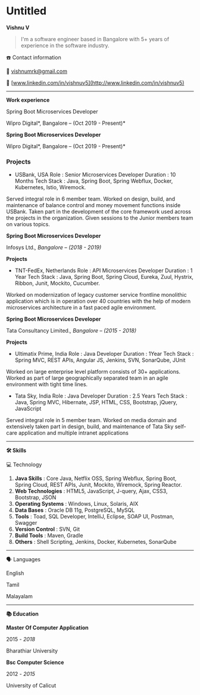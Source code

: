 # Untitled

**Vishnu V**

> I'm a software engineer based in Bangalore with 5+ years of experience in the software industry.

☎️ Contact information

📧 vishnumrk@gmail.com

🔗 [www.linkedin.com/in/vishnuv5](http://www.linkedin.com/in/vishnuv5)

---

**Work experience**

Spring Boot Microservices Developer

Wipro Digital*, Bangalore – (Oct 2019 - Present)*

**Spring Boot Microservices Developer**

Wipro Digital*, Bangalore – (Oct 2019 - Present)*

### Projects

- USBank, USA
Role : Senior Microservices Developer
Duration : 10 Months
Tech Stack : Java, Spring Boot, Spring Webflux, Docker, Kubernetes, Istio, Wiremock.

Served integral role in 6 member team. Worked on design, build, and maintenance of balance control and money movement functions inside USBank. Taken part in the development of the core framework used across the projects in the organization. Given sessions to the Junior members team on various topics.

**Spring Boot Microservices Developer**

Infosys Ltd.*, Bangalore – (2018 - 2019)*

**Projects**

- TNT-FedEx, Netherlands
Role : API Microservices Developer
Duration : 1 Year
Tech Stack : Java, Spring Boot, Spring Cloud, Eureka, Zuul, Hystrix, Ribbon, Junit, Mockito, Cucumber.

Worked on modernization of legacy customer service frontline monolithic application which is in operation over 40 countries with the help of modern microservices architecture in a fast paced agile environment.

**Spring Boot Microservices Developer**

Tata Consultancy Limited.*, Bangalore – (2015 - 2018)*

**Projects**

- Ultimatix Prime, India
Role : Java Developer
Duration : 1Year
Tech Stack : Spring MVC, REST APIs, Angular JS, Jenkins, SVN, SonarQube, JUnit

Worked on large enterprise level platform consists of 30+ applications. Worked as part of large geographically separated team in an agile environment with tight time lines.
- Tata Sky, India
Role : Java Developer
Duration : 2.5 Years
Tech Stack : Java, Spring MVC, Hibernate, JSP, HTML, CSS, Bootstrap, jQuery, JavaScript

Served integral role in 5 member team. Worked on media domain and extensively taken part in design, build, and maintenance of Tata Sky self-care application and multiple intranet applications

---

**🛠 Skills**

💻 Technology

1. **Java Skills** : Core Java, Netflix OSS, Spring Webflux, Spring Boot, Spring Cloud, REST APIs, Junit, Mockito, Wiremock, Spring Reactor.
2. **Web Technologies** : HTML5, JavaScript, J-query, Ajax, CSS3, Bootstrap, JSON
3. **Operating Systems** : Windows, Linux, Solaris, AIX
4. **Data Bases** : Oracle DB 11g, PostgreSQL, MySQL
5. **Tools** :  Toad, SQL Developer, IntelliJ, Eclipse, SOAP UI, Postman, Swagger
6. **Version Control** : SVN, Git
7. **Build Tools** : Maven, Gradle
8. **Others** : Shell Scripting, Jenkins, Docker, Kubernetes, SonarQube

---

🗣 Languages

English

Tamil

Malayalam

---

**📚 Education**

**Master Of Computer Application**

2015 - *2018* 

Bharathiar University

**Bsc Computer Science**

2012 - *2015* 

University of Calicut